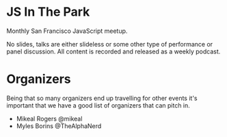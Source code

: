 # JS In The Park

Monthly San Francisco JavaScript meetup. 

No slides, talks are either slideless or some other type of performance or panel discussion. All content is recorded and released as a weekly podcast.

# Organizers

Being that so many organizers end up travelling for other events it's important that we have a good list of organizers that can pitch in.

* Mikeal Rogers @mikeal
* Myles Borins @TheAlphaNerd
